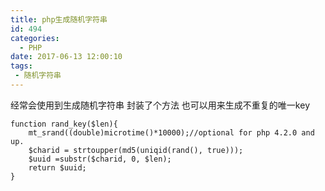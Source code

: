 ```yaml
---
title: php生成随机字符串
id: 494
categories:
  - PHP
date: 2017-06-13 12:00:10
tags:
 - 随机字符串
---
```


经常会使用到生成随机字符串  封装了个方法
也可以用来生成不重复的唯一key
<!--more-->
```
function rand_key($len){
    mt_srand((double)microtime()*10000);//optional for php 4.2.0 and up.
    $charid = strtoupper(md5(uniqid(rand(), true)));
    $uuid =substr($charid, 0, $len);
    return $uuid;
}
```